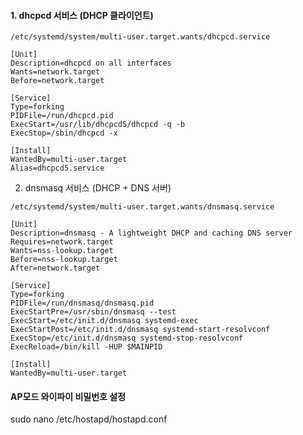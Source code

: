 #### 1. dhcpcd 서비스 (DHCP 클라이언트)

```less
/etc/systemd/system/multi-user.target.wants/dhcpcd.service

[Unit]
Description=dhcpcd on all interfaces
Wants=network.target
Before=network.target

[Service]
Type=forking
PIDFile=/run/dhcpcd.pid
ExecStart=/usr/lib/dhcpcd5/dhcpcd -q -b
ExecStop=/sbin/dhcpcd -x

[Install]
WantedBy=multi-user.target
Alias=dhcpcd5.service
```


2. dnsmasq 서비스 (DHCP + DNS 서버)

```less
/etc/systemd/system/multi-user.target.wants/dnsmasq.service

[Unit]
Description=dnsmasq - A lightweight DHCP and caching DNS server
Requires=network.target
Wants=nss-lookup.target
Before=nss-lookup.target
After=network.target

[Service]
Type=forking
PIDFile=/run/dnsmasq/dnsmasq.pid
ExecStartPre=/usr/sbin/dnsmasq --test
ExecStart=/etc/init.d/dnsmasq systemd-exec
ExecStartPost=/etc/init.d/dnsmasq systemd-start-resolvconf
ExecStop=/etc/init.d/dnsmasq systemd-stop-resolvconf
ExecReload=/bin/kill -HUP $MAINPID

[Install]
WantedBy=multi-user.target
```

#### AP모드 와이파이 비밀번호 설정

sudo nano /etc/hostapd/hostapd.conf






